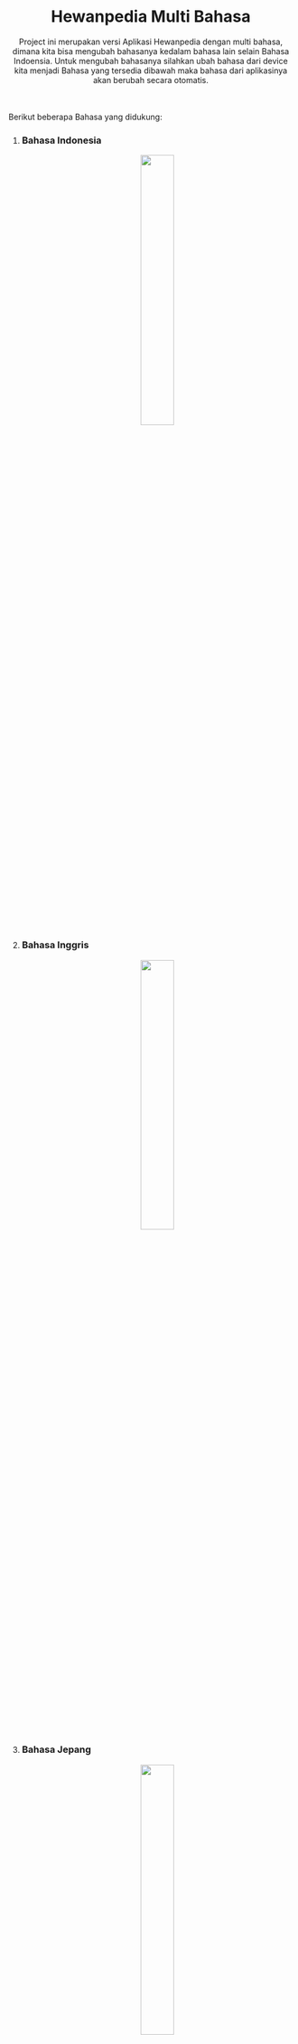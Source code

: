 <h1 align="center">Hewanpedia Multi Bahasa</h1>

<p align="center">Project ini merupakan versi Aplikasi Hewanpedia dengan multi bahasa, dimana kita bisa mengubah bahasanya kedalam bahasa lain selain Bahasa Indoensia. Untuk mengubah bahasanya silahkan ubah bahasa dari device kita menjadi Bahasa yang tersedia dibawah maka bahasa dari aplikasinya akan berubah secara otomatis.</p>
<br>
<br>
Berikut beberapa Bahasa yang didukung:
<ol>
    <li>
        <h3>Bahasa Indonesia</h4>
        <div align="center">
            <img src="https://user-images.githubusercontent.com/65529310/149680593-dbaa3018-9723-4b22-9aed-c4c087e5dbf6.gif" width="35%">
        </div>
        <p></p>
    </li>
    <li>
        <h3>Bahasa Inggris</h4>
        <div align="center">
            <img src="https://user-images.githubusercontent.com/65529310/149680586-60e659d5-7f8c-45dd-8ce0-095fb57e3d3e.gif" width="35%">
        </div>
    </li>
    <li>
        <h3>Bahasa Jepang</h4>
        <div align="center">
            <img src="https://user-images.githubusercontent.com/65529310/149680783-a2225afd-50f6-456f-934c-17b78836d3d9.gif" width="35%">
        </div>
    </li>
<ol>
<br>

## Dibuat Menggunakan
- Java
- IDE Android Studio

## instalasi
* clone repo
```sh
git clone https://github.com/ekialfani/hewanpedia-multi-bahasa
```
* buka dengan IDE Android Studio